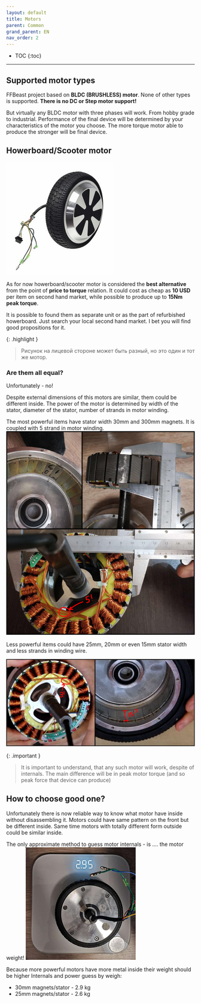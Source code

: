 ```yaml
---
layout: default
title: Motors
parent: Common
grand_parent: EN
nav_order: 2
---
```


- TOC
{:toc}

---

## Supported motor types

FFBeast project based on **BLDC (BRUSHLESS) motor**. None of other types is supported. **There is no DC or Step motor support!** 

But virtually any BLDC motor with three phases will work. From hobby grade to industrial. Performance of the final device
will be determined by your characteristics of the motor you choose. The more torque motor able to produce the stronger will be final device.  

## Howerboard/Scooter motor
<img src="../../assets/images/motor65.jpg">

As for now howerboard/scooter motor is considered the **best alternative** from the point of **price to torque** relation. 
It could cost as cheap as **10 USD** per item on second hand market, while possible to produce up to **15Nm peak torque**. 

It is possible to found them as separate unit or as the part of refurbished howerboard. 
Just search your local second hand market. 
I bet you will find good propositions for it.

{: .highlight }
>Рисунок на лицевой стороне может быть разный, но это один и тот же мотор.

### Are them all equal?
Unfortunately - no!

Despite external dimensions of this motors are similar, them could be different inside. The power of the motor is determined by 
width of the stator, diameter of the stator, number of strands in motor winding.

The most powerful items have stator width 30mm and 300mm magnets. It is coupled with 5 strand in motor winding.
<img src="../../assets/images/big_stator.jpg">

Less powerful items could have 25mm, 20mm or even 15mm stator width and less strands in winding wire.

<img src="../../assets/images/small_stator.jpg">

{: .important }
> It is important to understand, that any such motor will work, despite of internals.
> The main difference will be in peak motor torque (and so peak force that device can produce)

## How to choose good one?
Unfortunately there is now reliable way to know what motor have inside without disassembling it. Motors could have same
pattern on the front but be different inside. Same time motors with totally different form outside could be similar inside. 

The only approximate method to guess motor internals - is .... the motor weight!
<img src="../../assets/images/on_scales.jpg">

Because more powerful motors have more metal inside their weight should be higher
Internals and power guess by weigh:
- 30mm magnets/stator - 2.9 kg
- 25mm magnets/stator - 2.6 kg
